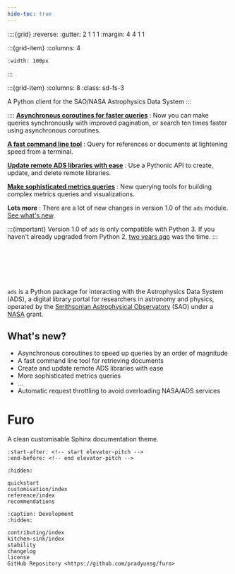 ```yaml
---
hide-toc: true
---
```


::::{grid}
:reverse:
:gutter: 2 1 1 1
:margin: 4 4 1 1

:::{grid-item}
:columns: 4

```{image} ./_static/ads-logo-square.svg
:width: 100px
```
:::

:::{grid-item}
:columns: 8
:class: sd-fs-3

A Python client for the SAO/NASA Astrophysics Data System
:::

::::
**[Asynchronous coroutines for faster queries](https://google.com)**
: Now you can make queries synchronously with improved pagination, or search ten times faster using asynchronous coroutines.

**[A fast command line tool](reference/notebooks)**
: Query for references or documents at lightening speed from a terminal.

**[Update remote ADS libraries with ease](launch)**
: Use a Pythonic API to create, update, and delete remote libraries.

**[Make sophisticated metrics queries](https://getbootstrap.com/docs/4.0/getting-started/introduction/)**
: New querying tools for building complex metrics queries and visualizations.

**Lots more**
: There are a lot of new changes in version 1.0 of the ``ads`` module. [See what's new](#).

:::{important}
Version 1.0 of ``ads`` is only compatible with Python 3. If you haven't already upgraded from Python 2, [two years ago](https://www.python.org/doc/sunset-python-2/) was the time.
:::


&nbsp;

&nbsp;

&nbsp;


``ads`` is a Python package for interacting with the Astrophysics Data System (ADS), a digital library portal for researchers in astronomy and physics, 
operated by the [Smithsonian Astrophysical Observatory](https://www.cfa.harvard.edu/sao) (SAO) under a [NASA](https://nasa.gov) grant.


What's new?
----------

- Asynchronous coroutines to speed up queries by an order of magnitude
- A fast command line tool for retrieving documents
- Create and update remote ADS libraries with ease
- More sophisticated metrics queries
- ...
- Automatic request throttling to avoid overloading NASA/ADS services



# Furo

A clean customisable Sphinx documentation theme.

```{include} ../README.md
:start-after: <!-- start elevator-pitch -->
:end-before: <!-- end elevator-pitch -->
```

```{toctree}
:hidden:

quickstart
customisation/index
reference/index
recommendations
```

```{toctree}
:caption: Development
:hidden:

contributing/index
kitchen-sink/index
stability
changelog
license
GitHub Repository <https://github.com/pradyunsg/furo>
```